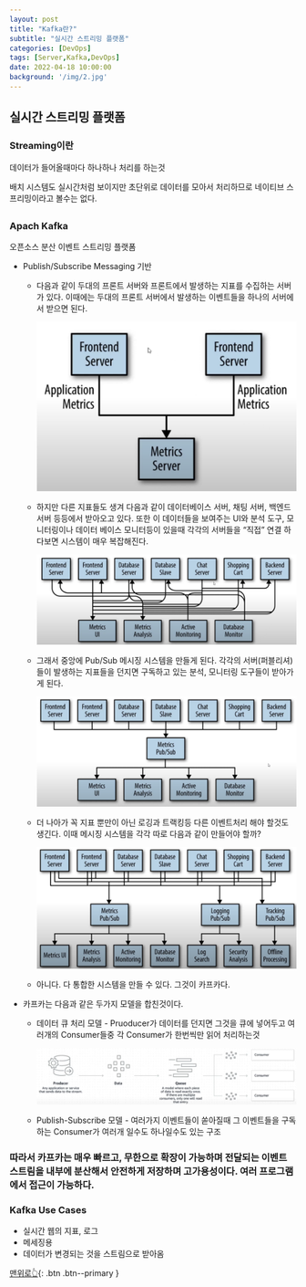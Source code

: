 ```yaml
---
layout: post
title: "Kafka란?"
subtitle: "실시간 스트리밍 플랫폼"
categories: [DevOps]
tags: [Server,Kafka,DevOps]
date: 2022-04-18 10:00:00
background: '/img/2.jpg'
---
```


## 실시간 스트리밍 플랫폼

### Streaming이란

데이터가 들어올때마다 하나하나 처리를 하는것

배치 시스템도 실시간처럼 보이지만 초단위로 데이터를 모아서 처리하므로 네이티브 스프리밍이라고 볼수는 없다.

## 

### Apach Kafka

오픈소스 분산 이벤트 스트리밍 플랫폼

- Publish/Subscribe Messaging 기반
    - 다음과 같이 두대의 프론트 서버와 프론트에서 발생하는 지표를 수집하는 서버가 있다. 이때에는 두대의 프론트 서버에서 발생하는 이벤트들을 하나의 서버에서 받으면 된다.

      ![infra](../img/infra/infra1.png)

    - 하지만 다른 지표들도 생겨 다음과 같이 데이터베이스 서버, 채팅 서버, 백엔드 서버 등등에서 받아오고 있다. 또한 이 데이터들을 보여주는 UI와 분석 도구, 모니터링이나 데이터 베이스 모니터등이 있을때 각각의 서버들을 “직접” 연결 하다보면 시스템이 매우 복잡해진다.

      ![infra](../img/infra/infra2.png)

    - 그래서 중앙에 Pub/Sub 메시징 시스템을 만들게 된다. 각각의 서버(퍼블리셔)들이 발생하는 지표들을 던지면 구독하고 있는 분석, 모니터링 도구들이 받아가게 된다.

      ![infra](../img/infra/infra3.png)

    - 더 나아가 꼭 지표 뿐만이 아닌 로깅과 트랙킹등 다른 이벤트처리 해야 할것도 생긴다. 이때 메시징 시스템을 각각 따로 다음과 같이 만들어야 할까?

      ![infra](../img/infra/infra5.png)

    - 아니다. 다 통합한 시스템을 만들 수 있다. 그것이 카프카다.
- 카프카는 다음과 같은 두가지 모델을 합친것이다.
    - 데이터 큐 처리 모델 -  Pruoducer가 데이터를 던지면 그것을 큐에 넣어두고 여러개의 Consumer들중 각 Consumer가 한번씩만 읽어 처리하는것

      ![infra](../img/infra/infra6.png)

    - Publish-Subscribe 모델 -  여러가지 이벤트들이 쏟아질때 그 이벤트들을 구독하는 Consumer가 여러개 일수도 하나일수도 있는 구조

### 따라서 카프카는 매우 빠르고, 무한으로 확장이 가능하며 전달되는 이벤트 스트림을 내부에 분산해서 안전하게 저장하며 고가용성이다. 여러 프로그램에서 접근이 가능하다.

### Kafka Use Cases

- 실시간 웹의 지표, 로그
- 메세징용
- 데이터가 변경되는 것을 스트림으로 받아옴


[맨위로👆](#){: .btn .btn--primary }

